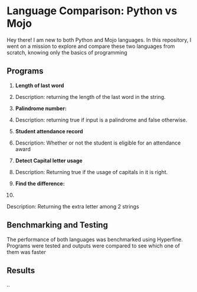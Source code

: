 # Language Comparison: Python vs Mojo

Hey there! I am new to both Python and Mojo languages. In this repository, I went on a mission to explore and compare these two languages from scratch, knowing only the basics of programming

## Programs

1. **Length of last word**
2. 
   Description: returning the length of the last word in the string.
   

3. **Palindrome number:**
4. 
   Description: returning true if input is a palindrome and false otherwise.
  

5. **Student attendance record**
6. 
   Description: Whether or not the student is eligible for an attendance award
   
 
7. **Detect Capital letter usage**
8. 
   Description: Returning true if the usage of capitals in it is right.
   

9. **Find the difference:**
10. 
   Description: Returning the extra letter among 2 strings
   

## Benchmarking and Testing

The performance of both languages was benchmarked using Hyperfine. Programs were tested and outputs were compared to see which one of them was faster 

## Results
..

